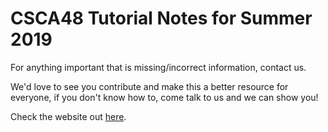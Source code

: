 # CSCA48 Tutorial Notes for Summer 2019

For anything important that is missing/incorrect information, contact us.

We'd love to see you contribute and make this a better resource for everyone, if you don't know how to, come talk to us and we can show you!

Check the website out [here](http://mustafaquraish.github.io/A48S19).